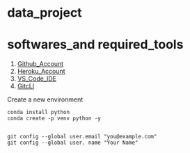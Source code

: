 # data_project


# softwares_and required_tools

1. [Github_Account](https://github.com)
2. [Heroku_Account](https://heroku.com)
3. [VS_Code_IDE](https://code.visualstudio.com)
4. [GitcLI](https://git-scm.com/book/en/v2/Getting-Started-The-Command-Line)

Create a new environment
```
conda install python
conda create -p venv python -y


git config --global user.email "you@example.com"
git config --global user. name "Your Name"
```